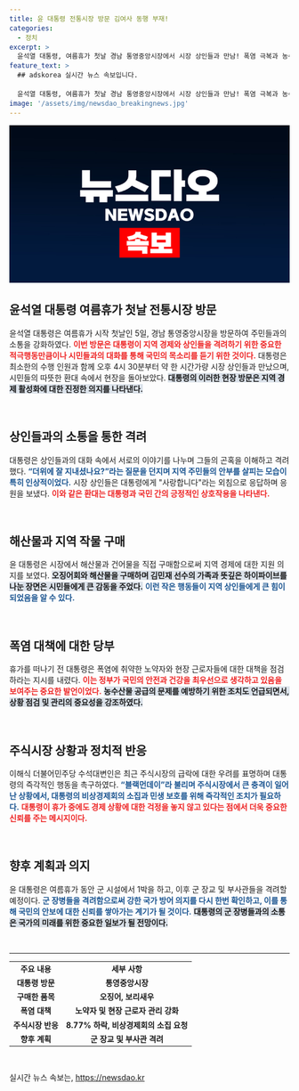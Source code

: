 ```yaml
---
title: 윤 대통령 전통시장 방문 김여사 동행 부재!
categories:
  - 정치
excerpt: >
  윤석열 대통령, 여름휴가 첫날 경남 통영중앙시장에서 시장 상인들과 만남! 폭염 극복과 농수산물 공급 대책을 강조하며 군 시설에서 1박 후 장교·부사관 격려에 나선다.
feature_text: >
  ## adskorea 실시간 뉴스 속보입니다.

  윤석열 대통령, 여름휴가 첫날 경남 통영중앙시장에서 시장 상인들과 만남! 폭염 극복과 농수산물 공급 대책을 강조하며 군 시설에서 1박 후 장교·부사관 격려에 나선다.
image: '/assets/img/newsdao_breakingnews.jpg'
---
```


<p><img src="/assets/img/newsdao_breakingnews.jpg" alt="adskorea 속보" /></p>

<h2 data-ke-size="size26">윤석열 대통령 여름휴가 첫날 전통시장 방문</h2>

<p data-ke-size="size16">윤석열 대통령은 여름휴가 시작 첫날인 5일, 경남 통영중앙시장을 방문하여 주민들과의 소통을 강화하였다. <b><span style="color: #ee2323;">이번 방문은 대통령이 지역 경제와 상인들을 격려하기 위한 중요한 적극행동만큼이나 시민들과의 대화를 통해 국민의 목소리를 듣기 위한 것이다.</span></b> 대통령은 최소한의 수행 인원과 함께 오후 4시 30분부터 약 한 시간가량 시장 상인들과 만났으며, 시민들의 따뜻한 환대 속에서 현장을 돌아보았다. <b><span style="background-color: #21538527;">대통령의 이러한 현장 방문은 지역 경제 활성화에 대한 진정한 의지를 나타낸다.</span></b></p>

<p data-ke-size="size16">&nbsp;</p>

<h2 data-ke-size="size26">상인들과의 소통을 통한 격려</h2>

<p data-ke-size="size16">대통령은 상인들과의 대화 속에서 서로의 이야기를 나누며 그들의 곤혹을 이해하고 격려했다. <b><span style="color: #1a5490;">“더위에 잘 지내셨나요?”라는 질문을 던지며 지역 주민들의 안부를 살피는 모습이 특히 인상적이었다.</span></b> 시장 상인들은 대통령에게 "사랑합니다"라는 외침으로 응답하며 응원을 보냈다. <b><span style="color: #ee2323;">이와 같은 환대는 대통령과 국민 간의 긍정적인 상호작용을 나타낸다.</span></b></p>

<p data-ke-size="size16">&nbsp;</p>

<h2 data-ke-size="size26">해산물과 지역 작물 구매</h2>

<p data-ke-size="size16">윤 대통령은 시장에서 해산물과 건어물을 직접 구매함으로써 지역 경제에 대한 지원 의지를 보였다. <b><span style="background-color: #21538527;">오징어회와 해산물을 구매하며 김민재 선수의 가족과 뜻깊은 하이파이브를 나눈 장면은 시민들에게 큰 감동을 주었다.</span></b> <b><span style="color: #1a5490;">이런 작은 행동들이 지역 상인들에게 큰 힘이 되었음을 알 수 있다.</span></b></p>

<p data-ke-size="size16">&nbsp;</p>

<h2 data-ke-size="size26">폭염 대책에 대한 당부</h2>

<p data-ke-size="size16">휴가를 떠나기 전 대통령은 폭염에 취약한 노약자와 현장 근로자들에 대한 대책을 점검하라는 지시를 내렸다. <b><span style="color: #ee2323;">이는 정부가 국민의 안전과 건강을 최우선으로 생각하고 있음을 보여주는 중요한 발언이었다.</span></b> <b><span style="background-color: #21538527;">농수산물 공급의 문제를 예방하기 위한 조치도 언급되면서, 상황 점검 및 관리의 중요성을 강조하였다.</span></b></p>

<p data-ke-size="size16">&nbsp;</p>

<h2 data-ke-size="size26">주식시장 상황과 정치적 반응</h2>

<p data-ke-size="size16">이해식 더불어민주당 수석대변인은 최근 주식시장의 급락에 대한 우려를 표명하며 대통령의 즉각적인 행동을 촉구하였다. <b><span style="color: #1a5490;">“블랙먼데이”라 불리며 주식시장에서 큰 충격이 일어난 상황에서, 대통령의 비상경제회의 소집과 민생 보호를 위해 즉각적인 조치가 필요하다.</span></b> <b><span style="color: #ee2323;">대통령이 휴가 중에도 경제 상황에 대한 걱정을 놓지 않고 있다는 점에서 더욱 중요한 신뢰를 주는 메시지이다.</span></b></p>

<p data-ke-size="size16">&nbsp;</p>

<h2 data-ke-size="size26">향후 계획과 의지</h2>

<p data-ke-size="size16">윤 대통령은 여름휴가 동안 군 시설에서 1박을 하고, 이후 군 장교 및 부사관들을 격려할 예정이다. <b><span style="color: #1a5490;">군 장병들을 격려함으로써 강한 국가 방어 의지를 다시 한번 확인하고, 이를 통해 국민의 안보에 대한 신뢰를 쌓아가는 계기가 될 것이다.</span></b> <b><span style="background-color: #21538527;">대통령의 군 장병들과의 소통은 국가의 미래를 위한 중요한 일보가 될 전망이다.</span></b></p>

<p data-ke-size="size16">&nbsp;</p>

<hr />

<table style="width: 100%; border-collapse: collapse;">
    <tr>
        <td style="text-align: center; height: 17px;"><b>주요 내용</b></td>
        <td style="text-align: center; height: 17px;"><b>세부 사항</b></td>
    </tr>
    <tr>
        <td style="text-align: center; height: 17px;"><b>대통령 방문</b></td>
        <td style="text-align: center; height: 17px;"><b>통영중앙시장</b></td>
    </tr>
    <tr>
        <td style="text-align: center; height: 17px;"><b>구매한 품목</b></td>
        <td style="text-align: center; height: 17px;"><b>오징어, 보리새우</b></td>
    </tr>
    <tr>
        <td style="text-align: center; height: 17px;"><b>폭염 대책</b></td>
        <td style="text-align: center; height: 17px;"><b>노약자 및 현장 근로자 관리 강화</b></td>
    </tr>
    <tr>
        <td style="text-align: center; height: 17px;"><b>주식시장 반응</b></td>
        <td style="text-align: center; height: 17px;"><b>8.77% 하락, 비상경제회의 소집 요청</b></td>
    </tr>
    <tr>
        <td style="text-align: center; height: 17px;"><b>향후 계획</b></td>
        <td style="text-align: center; height: 17px;"><b>군 장교 및 부사관 격려</b></td>
    </tr>
</table>

<p data-ke-size="size16">&nbsp;</p>
실시간 뉴스 속보는, <a href="https://newsdao.kr" rel="dofollow">https://newsdao.kr</a>


